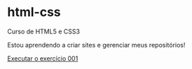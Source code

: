 # html-css
 Curso de HTML5 e CSS3

Estou aprendendo a criar sites e gerenciar meus repositórios!

<a href="https://lucashrr.github.io/html-css/exercicios/ex001/"> Executar o exercício 001</a> 

